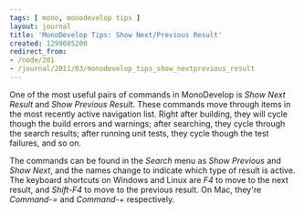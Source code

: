 ```yaml
---
tags: [ mono, monodevelop tips ]
layout: journal
title: 'MonoDevelop Tips: Show Next/Previous Result'
created: 1299085200
redirect_from:
- /node/201
- /journal/2011/03/monodevelop_tips_show_nextprevious_result
---
```

One of the most useful pairs of commands in MonoDevelop is _Show Next Result_
and _Show Previous Result_. These commands move through items in the most
recently active navigation list. Right after building, they will cycle though
the build errors and warnings; after searching, they cycle through the search
results; after running unit tests, they cycle though the test failures, and so
on.<!--break-->

The commands can be found in the _Search_ menu as _Show Previous_ and _Show
Next_, and the names change to indicate which type of result is active. The
keyboard shortcuts on Windows and Linux are *F4* to move to the next result, and
*Shift-F4* to move to the previous result. On Mac, they're *Command-=* and
*Command-+* respectively.
